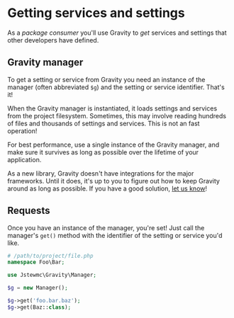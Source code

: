 # Getting services and settings

As a _package consumer_ you'll use Gravity to _get_ services and settings that other developers have defined.

## Gravity manager

To get a setting or service from Gravity you need an instance of the manager (often abbreviated `$g`) and the setting or service identifier. That's it!

When the Gravity manager is instantiated, it loads settings and services from the project filesystem. Sometimes, this may involve reading hundreds of files and thousands of settings and services. This is not an fast operation!

For best performance, use a single instance of the Gravity manager, and make sure it survives as long as possible over the lifetime of your application.

As a new library, Gravity doesn't have integrations for the major frameworks. Until it does, it's up to you to figure out how to keep Gravity around as long as possible. If you have a good solution, [let us know](mailto:clayjs0@gmail.com)!

## Requests

Once you have an instance of the manager, you're set! Just call the manager's `get()` method with the identifier of the setting or service you'd like.

```php
# /path/to/project/file.php
namespace Foo\Bar;

use Jstewmc\Gravity\Manager;

$g = new Manager();

$g->get('foo.bar.baz');
$g->get(Baz::class);
```
